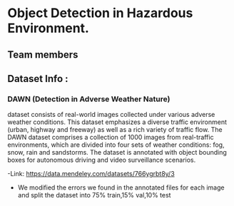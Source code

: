# Object Detection in Hazardous Environment.
## Team members

## Dataset Info :
### DAWN (Detection in Adverse Weather Nature)
 dataset consists of real-world images collected under various adverse weather conditions. This dataset emphasizes a diverse traffic environment (urban, highway and freeway) as well as a rich variety of traffic flow. The DAWN dataset comprises a collection of 1000 images from real-traffic environments, which are divided into four sets of weather conditions: fog, snow, rain and sandstorms. The dataset is annotated with object bounding boxes for autonomous driving and video surveillance scenarios.
 
-Link: https://data.mendeley.com/datasets/766ygrbt8y/3
- We modified the errors we found in the annotated files for each image and split the dataset into 75% train,15% val,10% test 
